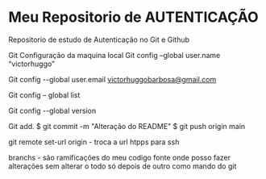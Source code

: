 # Meu Repositorio de AUTENTICAÇÃO
Repositorio de estudo de Autenticação no Git e Github

Git 
Configuração da maquina local
Git config –global user.name “victorhuggo”

Git config --global user.email victorhuggobarbosa@gmail.com

Git config – global list

Git config --global version

Git add.
$ git commit -m "Alteração do README"
$ git push origin main

git remote set-url origin - troca a url htpps para ssh

branchs - são ramificações do meu codigo fonte onde posso fazer alterações sem alterar o todo só depois de outro como mando do git
